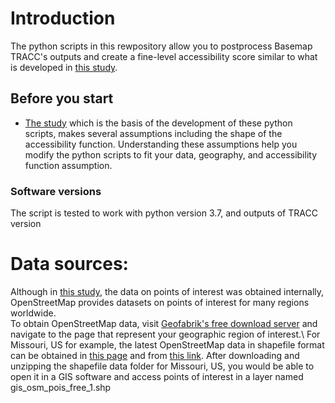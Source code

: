 # Introduction
The python scripts in this rewpository allow you to postprocess Basemap TRACC's outputs and create a fine-level accessibility score similar to what is developed in [this study](Developing%20a%20Census%20Block%20Level%20Accessibility%20Measure%20for%20St.%20Louis%20Metropolitan%20Area.pdf). 

## Before you start 
* [The study](Developing%20a%20Census%20Block%20Level%20Accessibility%20Measure%20for%20St.%20Louis%20Metropolitan%20Area.pdf) which is the basis of the development of these python scripts, makes several assumptions including the shape of the accessibility function. Understanding these assumptions help you modify the python scripts to fit your data, geography, and accessibility function assumption. 

### Software versions
The script is tested to work with python version 3.7, and outputs of TRACC version 


# Data sources:
Although in [this study](Developing%20a%20Census%20Block%20Level%20Accessibility%20Measure%20for%20St.%20Louis%20Metropolitan%20Area.pdf), the data on points of interest was obtained internally, OpenStreetMap provides datasets on points of interest for many regions worldwide.\
To obtain OpenStreetMap data, visit [Geofabrik's free download server](https://download.geofabrik.de/) and navigate to the page that represent your geographic region of interest.\ 
For Missouri, US for example, the latest OpenStreetMap data in shapefile format can be obtained in [this page](https://download.geofabrik.de/north-america/us/missouri.html) and from [this link](https://download.geofabrik.de/north-america/us/missouri-latest-free.shp.zip). After downloading and unzipping the shapefile data folder for Missouri, US, you would be able to open it in a GIS software and access points of interest in a layer named gis_osm_pois_free_1.shp


